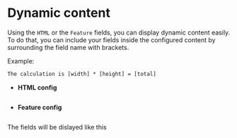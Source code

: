 # Dynamic content

Using the `HTML` or the `Feature` fields, you can display dynamic content easily.  
To do that, you can include your fields inside the configured content by surrounding the field name with brackets.  

Example:

````html
The calculation is [width] * [height] = [total]
````

- **HTML config**

<img srcset="/images/html-config.jpg 2x" class="border">

- **Feature config**

<img srcset="/images/feature-config.jpg 2x" class="border">

The fields will be dislayed like this

<img srcset="/images/dynamic-content.jpg 2x" class="padding border">
